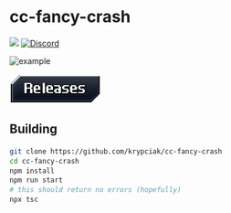 # cc-fancy-crash

[![](https://tokei.rs/b1/github/krypciak/cc-fancy-crash?type=typescript&label=TypeScript&style=flat&branch=main)](https://tokei.rs/b1/github/krypciak/cc-fancy-crash?type=typescript&label=TypeScript&style=flat&branch=main)
[![Discord](https://img.shields.io/discord/382339402338402315?logo=discord&logoColor=white&label=CrossCode%20Modding)](https://discord.com/invite/3Xw69VjXfW)

![example](https://github.com/krypciak/cc-fancy-crash/assets/115574014/f3d11dcd-d761-4c4c-8527-7959835803d1)

[![Releases](https://github.com/CCDirectLink/organization/blob/master/assets/badges/releases%402x.png)](https://github.com/krypciak/cc-fancy-crash/releases/latest/)

## Building
```bash
git clone https://github.com/krypciak/cc-fancy-crash
cd cc-fancy-crash
npm install
npm run start
# this should return no errors (hopefully)
npx tsc
```
